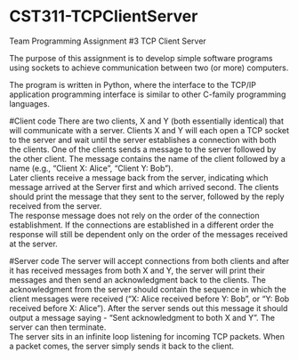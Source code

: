 # CST311-TCPClientServer
Team Programming Assignment #3 TCP Client Server

The purpose of this assignment is to develop simple software programs using sockets to achieve communication between two (or more) computers. 
 
The program is written in Python, where the interface to the TCP/IP application programming interface is similar to other C-family programming languages. 

#Client code 
There are two clients, X and Y (both essentially identical) that will communicate with a server. Clients X and Y will each open a TCP socket to the server and wait until the server establishes a connection with both the clients. One of the clients sends a message to the server followed by the other client. The message contains the name of the client followed by a name (e.g., “Client X: Alice”, “Client Y: Bob”).  
Later clients receive a message back from the server, indicating which message arrived at the Server first and which arrived second. The clients should print the message that they sent to the server, followed by the reply received from the server.  
The response message does not rely on the order of the connection establishment. If the connections are established in a different order the response will still be dependent only on the order of the messages received at the server.
 
#Server code 
The server will accept connections from both clients and after it has received messages from both X and Y, the server will print their messages and then send an acknowledgment back to the clients. The acknowledgment from the server should contain the sequence in which the client messages were received (“X: Alice received before Y: Bob”, or “Y: Bob received before X: Alice”). After the server sends out this message it should output a message saying - “Sent acknowledgment to both X and Y”. The server can then terminate.  
The server sits in an infinite loop listening for incoming TCP packets. When a packet comes, the server simply sends it back to the client.
